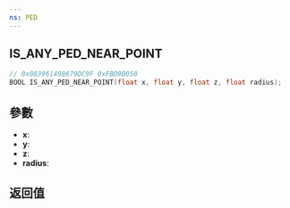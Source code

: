 ```yaml
---
ns: PED
---
```

## IS_ANY_PED_NEAR_POINT

```c
// 0x083961498679DC9F 0xFBD9B050
BOOL IS_ANY_PED_NEAR_POINT(float x, float y, float z, float radius);
```


## 參數
* **x**: 
* **y**: 
* **z**: 
* **radius**: 

## 返回值
